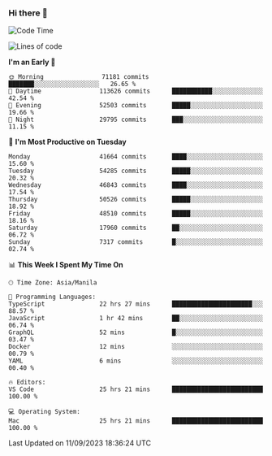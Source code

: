 ### Hi there 👋

<!--START_SECTION:waka-->
![Code Time](http://img.shields.io/badge/Code%20Time-4%2C317%20hrs%2011%20mins-blue)

![Lines of code](https://img.shields.io/badge/From%20Hello%20World%20I%27ve%20Written-105.3%20million%20lines%20of%20code-blue)

**I'm an Early 🐤** 

```text
🌞 Morning                71181 commits       ███████░░░░░░░░░░░░░░░░░░   26.65 % 
🌆 Daytime                113626 commits      ███████████░░░░░░░░░░░░░░   42.54 % 
🌃 Evening                52503 commits       █████░░░░░░░░░░░░░░░░░░░░   19.66 % 
🌙 Night                  29795 commits       ███░░░░░░░░░░░░░░░░░░░░░░   11.15 % 
```
📅 **I'm Most Productive on Tuesday** 

```text
Monday                   41664 commits       ████░░░░░░░░░░░░░░░░░░░░░   15.60 % 
Tuesday                  54285 commits       █████░░░░░░░░░░░░░░░░░░░░   20.32 % 
Wednesday                46843 commits       ████░░░░░░░░░░░░░░░░░░░░░   17.54 % 
Thursday                 50526 commits       █████░░░░░░░░░░░░░░░░░░░░   18.92 % 
Friday                   48510 commits       █████░░░░░░░░░░░░░░░░░░░░   18.16 % 
Saturday                 17960 commits       ██░░░░░░░░░░░░░░░░░░░░░░░   06.72 % 
Sunday                   7317 commits        █░░░░░░░░░░░░░░░░░░░░░░░░   02.74 % 
```


📊 **This Week I Spent My Time On** 

```text
🕑︎ Time Zone: Asia/Manila

💬 Programming Languages: 
TypeScript               22 hrs 27 mins      ██████████████████████░░░   88.57 % 
JavaScript               1 hr 42 mins        ██░░░░░░░░░░░░░░░░░░░░░░░   06.74 % 
GraphQL                  52 mins             █░░░░░░░░░░░░░░░░░░░░░░░░   03.47 % 
Docker                   12 mins             ░░░░░░░░░░░░░░░░░░░░░░░░░   00.79 % 
YAML                     6 mins              ░░░░░░░░░░░░░░░░░░░░░░░░░   00.40 % 

🔥 Editors: 
VS Code                  25 hrs 21 mins      █████████████████████████   100.00 % 

💻 Operating System: 
Mac                      25 hrs 21 mins      █████████████████████████   100.00 % 
```


 Last Updated on 11/09/2023 18:36:24 UTC
<!--END_SECTION:waka-->


<!--
**rad182/rad182** is a ✨ _special_ ✨ repository because its `README.md` (this file) appears on your GitHub profile.

Here are some ideas to get you started:

- 🔭 I’m currently working on ...
- 🌱 I’m currently learning ...
- 👯 I’m looking to collaborate on ...
- 🤔 I’m looking for help with ...
- 💬 Ask me about ...
- 📫 How to reach me: ...
- 😄 Pronouns: ...
- ⚡ Fun fact: ...
-->
